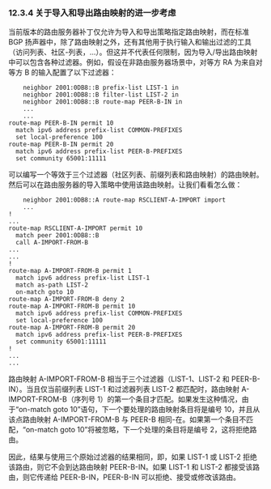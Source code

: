 ### 12.3.4 关于导入和导出路由映射的进一步考虑

当前版本的路由服务器补丁仅允许为导入和导出策略指定路由映射，而在标准 BGP 扬声器中，除了路由映射之外，还有其他用于执行输入和输出过滤的工具（访问列表、社区-列表，...）。但这并不代表任何限制，因为导入/导出路由映射中可以包含各种过滤器。例如，假设在非路由服务器场景中，对等方 RA 为来自对等方 B 的输入配置了以下过滤器：

```shell
    neighbor 2001:0DB8::B prefix-list LIST-1 in
    neighbor 2001:0DB8::B filter-list LIST-2 in
    neighbor 2001:0DB8::B route-map PEER-B-IN in
    ...
    ...
route-map PEER-B-IN permit 10
  match ipv6 address prefix-list COMMON-PREFIXES
  set local-preference 100
route-map PEER-B-IN permit 20
  match ipv6 address prefix-list PEER-B-PREFIXES
  set community 65001:11111
```

可以编写一个等效于三个过滤器（社区列表、前缀列表和路由映射）的路由映射。然后可以在路由服务器的导入策略中使用该路由映射。让我们看看怎么做：

```shell
    neighbor 2001:0DB8::A route-map RSCLIENT-A-IMPORT import
    ...
!
...
route-map RSCLIENT-A-IMPORT permit 10
  match peer 2001:0DB8::B
  call A-IMPORT-FROM-B
...
...
!
route-map A-IMPORT-FROM-B permit 1
  match ipv6 address prefix-list LIST-1
  match as-path LIST-2
  on-match goto 10
route-map A-IMPORT-FROM-B deny 2
route-map A-IMPORT-FROM-B permit 10
  match ipv6 address prefix-list COMMON-PREFIXES
  set local-preference 100
route-map A-IMPORT-FROM-B permit 20
  match ipv6 address prefix-list PEER-B-PREFIXES
  set community 65001:11111
!
...
...
```

路由映射 A-IMPORT-FROM-B 相当于三个过滤器（LIST-1、LIST-2 和 PEER-B-IN）。当且仅当前缀列表 LIST-1 和过滤器列表 LIST-2 都匹配时，路由映射 A-IMPORT-FROM-B（序列号 1）的第一个条目才匹配。如果发生这种情况，由于“on-match goto 10”语句，下一个要处理的路由映射条目将是编号 10，并且从该点路由映射 A-IMPORT-FROM-B 与 PEER-B 相同-在。如果第一个条目不匹配，“on-match goto 10”将被忽略，下一个处理的条目将是编号 2，这将拒绝路由。

因此，结果与使用三个原始过滤器的结果相同，即，如果 LIST-1 或 LIST-2 拒绝该路由，则它不会到达路由映射 PEER-B-IN。如果 LIST-1 和 LIST-2 都接受该路由，则它传递给 PEER-B-IN，PEER-B-IN 可以拒绝、接受或修改该路由。